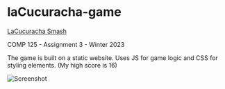 # laCucuracha-game

[LaCucuracha Smash](https://aazainkhan.github.io/laCucuracha-game/)

COMP 125 - Assignment 3 - Winter 2023

The game is built on a static website. Uses JS for game logic and CSS for styling elements. (My high score is 16)

![Screenshot](https://github.com/AazainKhan/laCucuracha-game/assets/43759637/ce084229-3e4f-46ad-b40a-f8221cd58aba)
